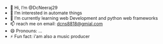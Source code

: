 - 👋 Hi, I’m @DcNeeraj29
- 👀 I’m interested in automate things
- 🌱 I’m currently learning web Development and python web frameworks
- 📫 reach me on email: dcns8818@gmial.com
- 😄 Pronouns: ...
- ⚡ Fun fact: i'am also a music producer 

<!---
DcNeeraj29/DcNeeraj29 is a ✨ special ✨ repository because its `README.md` (this file) appears on your GitHub profile.
You can click the Preview link to take a look at your changes.
--->
